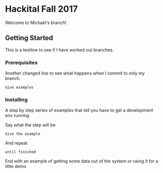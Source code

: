 # Hackital Fall 2017

Welcome to Michael's branch!

## Getting Started

This is a testline to see if I have worked out branches.

### Prerequisites

Another changed line to see what happens when I commit to only my branch.

```
Give examples
```

### Installing

A step by step series of examples that tell you have to get a development env running

Say what the step will be

```
Give the example
```

And repeat

```
until finished
```

End with an example of getting some data out of the system or using it for a little demo
